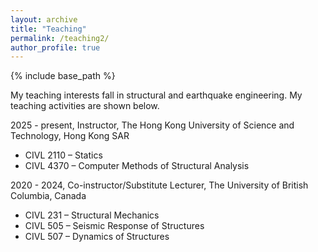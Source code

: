```yaml
---
layout: archive
title: "Teaching"
permalink: /teaching2/
author_profile: true
---
```

{% include base_path %}

My teaching interests fall in structural and earthquake engineering. My teaching activities are shown below.

2025 - present, Instructor, The Hong Kong University of Science and Technology, Hong Kong SAR
 * CIVL 2110 – Statics
 * CIVL 4370 – Computer Methods of Structural Analysis
   
2020 - 2024,  Co-instructor/Substitute Lecturer, The University of British Columbia, Canada
 * CIVL 231 – Structural Mechanics
 * CIVL 505 – Seismic Response of Structures
 * CIVL 507 – Dynamics of Structures

